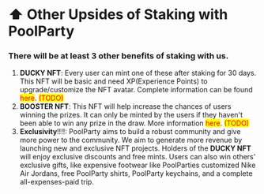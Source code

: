 # ⬆ Other Upsides of Staking with PoolParty

### &#x20; There will be at least 3 other benefits of staking with us.

1. **DUCKY NFT**: Every user can mint one of these after staking for 30 days. This NFT will be basic and need XP(Experience Points) to upgrade/customize the NFT avatar. Complete information can be found <mark style="color:red;">here</mark>. <mark style="color:red;">(TODO)</mark>
2. **BOOSTER NFT**: This NFT will help increase the chances of users winning the prizes. It can only be minted by the users if they haven't been able to win any prize in the draw. More information <mark style="color:red;">here</mark>. <mark style="color:red;">(TODO)</mark>
3. &#x20;**Exclusivity**!!!!: PoolParty aims to build a robust community and give more power to the community. We aim to generate more revenue by launching new and exclusive NFT projects. Holders of the **DUCKY NFT** will enjoy exclusive discounts and free mints. Users can also win others' exclusive gifts, like expensive footwear like PoolParties customized Nike Air Jordans, free PoolParty shirts, PoolParty keychains, and a complete all-expenses-paid trip.

